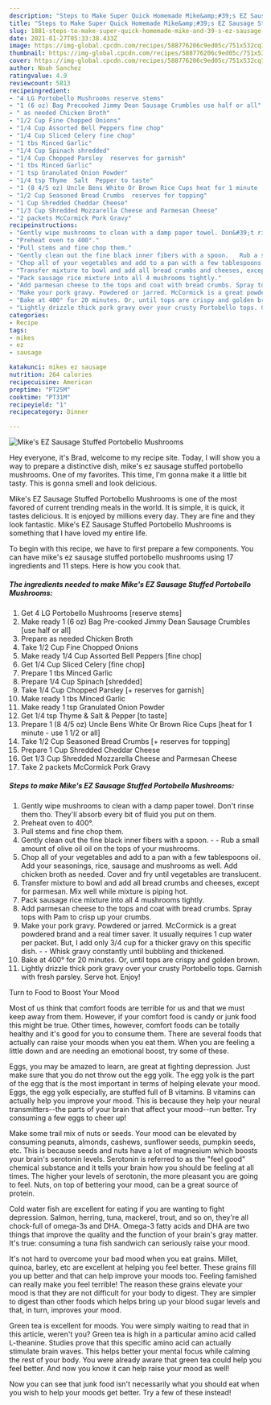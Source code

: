 ```yaml
---
description: "Steps to Make Super Quick Homemade Mike&amp;#39;s EZ Sausage Stuffed Portobello Mushrooms"
title: "Steps to Make Super Quick Homemade Mike&amp;#39;s EZ Sausage Stuffed Portobello Mushrooms"
slug: 1881-steps-to-make-super-quick-homemade-mike-and-39-s-ez-sausage-stuffed-portobello-mushrooms
date: 2021-01-27T05:33:38.433Z
image: https://img-global.cpcdn.com/recipes/588776206c9ed05c/751x532cq70/mikes-ez-sausage-stuffed-portobello-mushrooms-recipe-main-photo.jpg
thumbnail: https://img-global.cpcdn.com/recipes/588776206c9ed05c/751x532cq70/mikes-ez-sausage-stuffed-portobello-mushrooms-recipe-main-photo.jpg
cover: https://img-global.cpcdn.com/recipes/588776206c9ed05c/751x532cq70/mikes-ez-sausage-stuffed-portobello-mushrooms-recipe-main-photo.jpg
author: Noah Sanchez
ratingvalue: 4.9
reviewcount: 5813
recipeingredient:
- "4 LG Portobello Mushrooms reserve stems"
- "1 (6 oz) Bag Precooked Jimmy Dean Sausage Crumbles use half or all"
- " as needed Chicken Broth"
- "1/2 Cup Fine Chopped Onions"
- "1/4 Cup Assorted Bell Peppers fine chop"
- "1/4 Cup Sliced Celery fine chop"
- "1 tbs Minced Garlic"
- "1/4 Cup Spinach shredded"
- "1/4 Cup Chopped Parsley  reserves for garnish"
- "1 tbs Minced Garlic"
- "1 tsp Granulated Onion Powder"
- "1/4 tsp Thyme  Salt  Pepper to taste"
- "1 (8 4/5 oz) Uncle Bens White Or Brown Rice Cups heat for 1 minute  use 1 12 or all"
- "1/2 Cup Seasoned Bread Crumbs  reserves for topping"
- "1 Cup Shredded Cheddar Cheese"
- "1/3 Cup Shredded Mozzarella Cheese and Parmesan Cheese"
- "2 packets McCormick Pork Gravy"
recipeinstructions:
- "Gently wipe mushrooms to clean with a damp paper towel. Don&#39;t rinse them tho. They&#39;ll absorb every bit of fluid you put on them."
- "Preheat oven to 400°."
- "Pull stems and fine chop them."
- "Gently clean out the fine black inner fibers with a spoon.   Rub a small amount of olive oil oil on the tops of your mushrooms."
- "Chop all of your vegetables and add to a pan with a few tablespoons oil. Add your seasonings, rice, sausage and mushrooms as well. Add chicken broth as needed. Cover and fry until vegetables are translucent."
- "Transfer mixture to bowl and add all bread crumbs and cheeses, except for parmesan. Mix well while mixture is piping hot."
- "Pack sausage rice mixture into all 4 mushrooms tightly."
- "Add parmesan cheese to the tops and coat with bread crumbs. Spray tops with Pam to crisp up your crumbs."
- "Make your pork gravy. Powdered or jarred. McCormick is a great powdered brand and a real timer saver. It usually requires 1 cup water per packet. But, I add only 3/4 cup for a thicker gravy on this specific dish.   Whisk gravy constantly until bubbling and thickened."
- "Bake at 400° for 20 minutes. Or, until tops are crispy and golden brown."
- "Lightly drizzle thick pork gravy over your crusty Portobello tops. Garnish with fresh parsley. Serve hot. Enjoy!"
categories:
- Recipe
tags:
- mikes
- ez
- sausage

katakunci: mikes ez sausage 
nutrition: 264 calories
recipecuisine: American
preptime: "PT25M"
cooktime: "PT31M"
recipeyield: "1"
recipecategory: Dinner

---
```



![Mike&#39;s EZ Sausage Stuffed Portobello Mushrooms](https://img-global.cpcdn.com/recipes/588776206c9ed05c/751x532cq70/mikes-ez-sausage-stuffed-portobello-mushrooms-recipe-main-photo.jpg)

Hey everyone, it's Brad, welcome to my recipe site. Today, I will show you a way to prepare a distinctive dish, mike&#39;s ez sausage stuffed portobello mushrooms. One of my favorites. This time, I'm gonna make it a little bit tasty. This is gonna smell and look delicious.

Mike&#39;s EZ Sausage Stuffed Portobello Mushrooms is one of the most favored of current trending meals in the world. It is simple, it is quick, it tastes delicious. It is enjoyed by millions every day. They are fine and they look fantastic. Mike&#39;s EZ Sausage Stuffed Portobello Mushrooms is something that I have loved my entire life.




To begin with this recipe, we have to first prepare a few components. You can have mike&#39;s ez sausage stuffed portobello mushrooms using 17 ingredients and 11 steps. Here is how you cook that.

<!--inarticleads1-->

##### The ingredients needed to make Mike&#39;s EZ Sausage Stuffed Portobello Mushrooms:

1. Get 4 LG Portobello Mushrooms [reserve stems]
1. Make ready 1 (6 oz) Bag Pre-cooked Jimmy Dean Sausage Crumbles [use half or all]
1. Prepare  as needed Chicken Broth
1. Take 1/2 Cup Fine Chopped Onions
1. Make ready 1/4 Cup Assorted Bell Peppers [fine chop]
1. Get 1/4 Cup Sliced Celery [fine chop]
1. Prepare 1 tbs Minced Garlic
1. Prepare 1/4 Cup Spinach [shredded]
1. Take 1/4 Cup Chopped Parsley [+ reserves for garnish]
1. Make ready 1 tbs Minced Garlic
1. Make ready 1 tsp Granulated Onion Powder
1. Get 1/4 tsp Thyme &amp; Salt &amp; Pepper [to taste]
1. Prepare 1 (8 4/5 oz) Uncle Bens White Or Brown Rice Cups [heat for 1 minute - use 1 1/2 or all]
1. Take 1/2 Cup Seasoned Bread Crumbs [+ reserves for topping]
1. Prepare 1 Cup Shredded Cheddar Cheese
1. Get 1/3 Cup Shredded Mozzarella Cheese and Parmesan Cheese
1. Take 2 packets McCormick Pork Gravy




<!--inarticleads2-->

##### Steps to make Mike&#39;s EZ Sausage Stuffed Portobello Mushrooms:

1. Gently wipe mushrooms to clean with a damp paper towel. Don&#39;t rinse them tho. They&#39;ll absorb every bit of fluid you put on them.
1. Preheat oven to 400°.
1. Pull stems and fine chop them.
1. Gently clean out the fine black inner fibers with a spoon.  -  - Rub a small amount of olive oil oil on the tops of your mushrooms.
1. Chop all of your vegetables and add to a pan with a few tablespoons oil. Add your seasonings, rice, sausage and mushrooms as well. Add chicken broth as needed. Cover and fry until vegetables are translucent.
1. Transfer mixture to bowl and add all bread crumbs and cheeses, except for parmesan. Mix well while mixture is piping hot.
1. Pack sausage rice mixture into all 4 mushrooms tightly.
1. Add parmesan cheese to the tops and coat with bread crumbs. Spray tops with Pam to crisp up your crumbs.
1. Make your pork gravy. Powdered or jarred. McCormick is a great powdered brand and a real timer saver. It usually requires 1 cup water per packet. But, I add only 3/4 cup for a thicker gravy on this specific dish.  -  - Whisk gravy constantly until bubbling and thickened.
1. Bake at 400° for 20 minutes. Or, until tops are crispy and golden brown.
1. Lightly drizzle thick pork gravy over your crusty Portobello tops. Garnish with fresh parsley. Serve hot. Enjoy!




Turn to Food to Boost Your Mood


Most of us think that comfort foods are terrible for us and that we must keep away from them. However, if your comfort food is candy or junk food this might be true. Other times, however, comfort foods can be totally healthy and it's good for you to consume them. There are several foods that actually can raise your moods when you eat them. When you are feeling a little down and are needing an emotional boost, try some of these.

Eggs, you may be amazed to learn, are great at fighting depression. Just make sure that you do not throw out the egg yolk. The egg yolk is the part of the egg that is the most important in terms of helping elevate your mood. Eggs, the egg yolk especially, are stuffed full of B vitamins. B vitamins can actually help you improve your mood. This is because they help your neural transmitters--the parts of your brain that affect your mood--run better. Try consuming a few eggs to cheer up!

Make some trail mix of nuts or seeds. Your mood can be elevated by consuming peanuts, almonds, cashews, sunflower seeds, pumpkin seeds, etc. This is because seeds and nuts have a lot of magnesium which boosts your brain's serotonin levels. Serotonin is referred to as the "feel good" chemical substance and it tells your brain how you should be feeling at all times. The higher your levels of serotonin, the more pleasant you are going to feel. Nuts, on top of bettering your mood, can be a great source of protein.

Cold water fish are excellent for eating if you are wanting to fight depression. Salmon, herring, tuna, mackerel, trout, and so on, they're all chock-full of omega-3s and DHA. Omega-3 fatty acids and DHA are two things that improve the quality and the function of your brain's gray matter. It's true: consuming a tuna fish sandwich can seriously raise your mood. 

It's not hard to overcome your bad mood when you eat grains. Millet, quinoa, barley, etc are excellent at helping you feel better. These grains fill you up better and that can help improve your moods too. Feeling famished can really make you feel terrible! The reason these grains elevate your mood is that they are not difficult for your body to digest. They are simpler to digest than other foods which helps bring up your blood sugar levels and that, in turn, improves your mood.

Green tea is excellent for moods. You were simply waiting to read that in this article, weren't you? Green tea is high in a particular amino acid called L-theanine. Studies prove that this specific amino acid can actually stimulate brain waves. This helps better your mental focus while calming the rest of your body. You were already aware that green tea could help you feel better. And now you know it can help raise your mood as well!

Now you can see that junk food isn't necessarily what you should eat when you wish to help your moods get better. Try a few of these instead!

